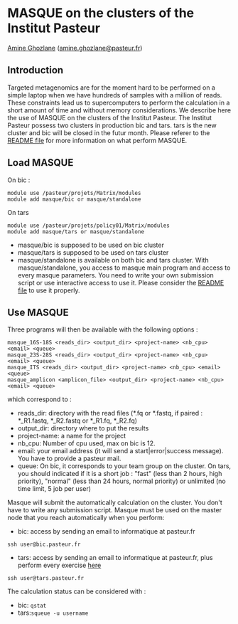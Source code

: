 # MASQUE on the clusters of the Institut Pasteur 
[Amine Ghozlane](https://research.pasteur.fr/fr/member/amine-ghozlane/) (amine.ghozlane@pasteur.fr)

## Introduction

Targeted metagenomics are for the moment hard to be performed on a simple laptop when we have hundreds of samples with a million of reads. These constraints lead us to supercomputers to perform the calculation in a short amount of time and without memory considerations.
We describe here the use of MASQUE on the clusters of the Institut Pasteur. The Institut Pasteur possess two clusters in production bic and tars. tars is the new cluster and bic will be closed in the futur month.
Please referer to the [README file](README.md) for more information on what perform MASQUE.

## Load MASQUE

On bic :
```
module use /pasteur/projets/Matrix/modules
module add masque/bic or masque/standalone
```
On tars
```
module use /pasteur/projets/policy01/Matrix/modules
module add masque/tars or masque/standalone
```
* masque/bic is supposed to be used on bic cluster
* masque/tars is supposed to be used on tars cluster
* masque/standalone is available on both bic and tars cluster. With masque/standalone, you access to masque main program and access to every masque parameters. You need to write your own submission script or use interactive access to use it. Please consider the [README file](https://github.com/aghozlane/masque) to use it properly. 

## Use MASQUE

Three programs will then be available with the following options :
```
masque_16S-18S <reads_dir> <output_dir> <project-name> <nb_cpu> <email> <queue>
masque_23S-28S <reads_dir> <output_dir> <project-name> <nb_cpu> <email> <queue>
masque_ITS <reads_dir> <output_dir> <project-name> <nb_cpu> <email> <queue>
masque_amplicon <amplicon_file> <output_dir> <project-name> <nb_cpu> <email> <queue>
```

which correspond to :
- reads_dir: directory with the read files (*.fq or *.fastq, if paired : *_R1.fastq, *_R2.fastq or *_R1.fq, *_R2.fq)
- output_dir: directory where to put the results
- project-name: a name for the project
- nb_cpu: Number of cpu used, max on bic is 12.
- email: your email address (it will send a start|error|success message). You have to provide a pasteur mail.
- queue: On bic, it corresponds to your team group on the cluster. On tars, you should indicated if it is a short job : "fast" (less than 2 hours, high priority), "normal" (less than 24 hours, normal priority) or unlimited (no time limit, 5 job per user)  


Masque will submit the automatically calculation on the cluster. You don't have to write any submission script. Masque must be used on the master node that you reach automatically when you perform:

- bic: access by sending an email to informatique at pasteur.fr
```
ssh user@bic.pasteur.fr
```

- tars: access by sending an email to informatique at pasteur.fr, plus perform every exercise [here](https://moocs.pasteur.fr/courses/Institut_Pasteur/DSI_01/1/info)
```
ssh user@tars.pasteur.fr
```

The calculation status can be considered with :
- bic: `qstat`
- tars:`squeue -u username`
